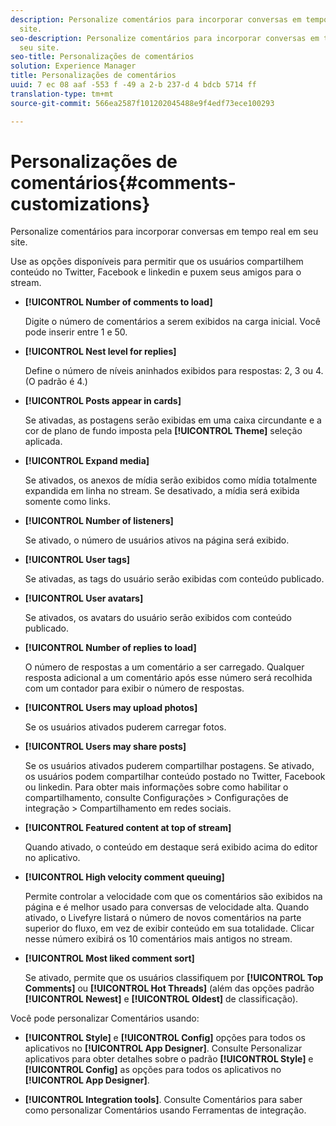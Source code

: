 ```yaml
---
description: Personalize comentários para incorporar conversas em tempo real em seu
  site.
seo-description: Personalize comentários para incorporar conversas em tempo real em
  seu site.
seo-title: Personalizações de comentários
solution: Experience Manager
title: Personalizações de comentários
uuid: 7 ec 08 aaf -553 f -49 a 2-b 237-d 4 bdcb 5714 ff
translation-type: tm+mt
source-git-commit: 566ea2587f101202045488e9f4edf73ece100293

---
```



# Personalizações de comentários{#comments-customizations}

Personalize comentários para incorporar conversas em tempo real em seu site.



Use as opções disponíveis para permitir que os usuários compartilhem conteúdo no Twitter, Facebook e linkedin e puxem seus amigos para o stream.

* **[!UICONTROL Number of comments to load]**

   Digite o número de comentários a serem exibidos na carga inicial. Você pode inserir entre 1 e 50.

* **[!UICONTROL Nest level for replies]**

   Define o número de níveis aninhados exibidos para respostas: 2, 3 ou 4. (O padrão é 4.)

* **[!UICONTROL Posts appear in cards]**

   Se ativadas, as postagens serão exibidas em uma caixa circundante e a cor de plano de fundo imposta pela **[!UICONTROL Theme]** seleção aplicada.

* **[!UICONTROL Expand media]**

   Se ativados, os anexos de mídia serão exibidos como mídia totalmente expandida em linha no stream. Se desativado, a mídia será exibida somente como links.

* **[!UICONTROL Number of listeners]**

   Se ativado, o número de usuários ativos na página será exibido.

* **[!UICONTROL User tags]**

   Se ativadas, as tags do usuário serão exibidas com conteúdo publicado.

* **[!UICONTROL User avatars]**

   Se ativados, os avatars do usuário serão exibidos com conteúdo publicado.

* **[!UICONTROL Number of replies to load]**

   O número de respostas a um comentário a ser carregado. Qualquer resposta adicional a um comentário após esse número será recolhida com um contador para exibir o número de respostas.

* **[!UICONTROL Users may upload photos]**

   Se os usuários ativados puderem carregar fotos.

* **[!UICONTROL Users may share posts]**

   Se os usuários ativados puderem compartilhar postagens. Se ativado, os usuários podem compartilhar conteúdo postado no Twitter, Facebook ou linkedin. Para obter mais informações sobre como habilitar o compartilhamento, consulte Configurações > Configurações de integração > Compartilhamento em redes sociais.

* **[!UICONTROL Featured content at top of stream]**

   Quando ativado, o conteúdo em destaque será exibido acima do editor no aplicativo.

* **[!UICONTROL High velocity comment queuing]**

   Permite controlar a velocidade com que os comentários são exibidos na página e é melhor usado para conversas de velocidade alta. Quando ativado, o Livefyre listará o número de novos comentários na parte superior do fluxo, em vez de exibir conteúdo em sua totalidade. Clicar nesse número exibirá os 10 comentários mais antigos no stream.

* **[!UICONTROL Most liked comment sort]**

   Se ativado, permite que os usuários classifiquem por **[!UICONTROL Top Comments]** ou **[!UICONTROL Hot Threads]** (além das opções padrão **[!UICONTROL Newest]** e **[!UICONTROL Oldest]** de classificação).

Você pode personalizar Comentários usando:

* **[!UICONTROL Style]** e **[!UICONTROL Config]** opções para todos os aplicativos no **[!UICONTROL App Designer]**. Consulte Personalizar aplicativos para obter detalhes sobre o padrão **[!UICONTROL Style]** e **[!UICONTROL Config]** as opções para todos os aplicativos no **[!UICONTROL App Designer]**.

* **[!UICONTROL Integration tools]**. Consulte Comentários para saber como personalizar Comentários usando Ferramentas de integração.

